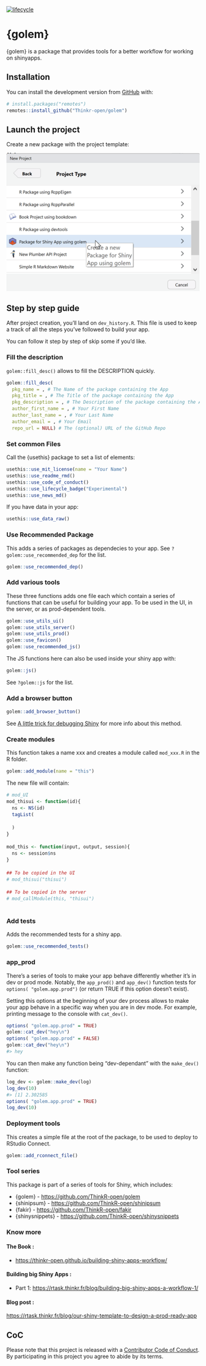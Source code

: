 
<!-- README.md is generated from README.Rmd. Please edit that file -->

[![lifecycle](https://img.shields.io/badge/lifecycle-experimental-orange.svg)](https://www.tidyverse.org/lifecycle/#experimental)

# {golem}

{golem} is a package that provides tools for a better workflow for
working on shinyapps.

## Installation

You can install the development version from
[GitHub](https://github.com/Thinkr-open/golem) with:

``` r
# install.packages("remotes")
remotes::install_github("Thinkr-open/golem")
```

## Launch the project

Create a new package with the project template:

![](readme_figures/golemtemplate.png)

## Step by step guide

After project creation, you’ll land on `dev_history.R`. This file is
used to keep a track of all the steps you’ve followed to build your app.

You can follow it step by step of skip some if you’d like.

### Fill the description

`golem::fill_desc()` allows to fill the DESCRIPTION quickly.

``` r
golem::fill_desc(
  pkg_name = , # The Name of the package containing the App 
  pkg_title = , # The Title of the package containing the App 
  pkg_description = , # The Description of the package containing the App 
  author_first_name = , # Your First Name
  author_last_name = , # Your Last Name
  author_email = , # Your Email
  repo_url = NULL) # The (optional) URL of the GitHub Repo
```

### Set common Files

Call the {usethis} package to set a list of elements:

``` r
usethis::use_mit_license(name = "Your Name")
usethis::use_readme_rmd()
usethis::use_code_of_conduct()
usethis::use_lifecycle_badge("Experimental")
usethis::use_news_md()
```

If you have data in your app:

``` r
usethis::use_data_raw()
```

### Use Recommended Package

This adds a series of packages as dependecies to your app. See
`?golem::use_recommended_dep` for the list.

``` r
golem::use_recommended_dep()
```

### Add various tools

These three functions adds one file each which contain a series of
functions that can be useful for building your app. To be used in the
UI, in the server, or as prod-dependent tools.

``` r
golem::use_utils_ui()
golem::use_utils_server()
golem::use_utils_prod()
golem::use_favicon()
golem::use_recommended_js()
```

The JS functions here can also be used inside your shiny app with:

``` r
golem::js()
```

See `?golem::js` for the list.

### Add a browser button

``` r
golem::add_browser_button()
```

See [A little trick for debugging
Shiny](https://rtask.thinkr.fr/blog/a-little-trick-for-debugging-shiny/)
for more info about this method.

### Create modules

This function takes a name xxx and creates a module called `mod_xxx.R`
in the R folder.

``` r
golem::add_module(name = "this")
```

The new file will contain:

``` r
# mod_UI
mod_thisui <- function(id){
  ns <- NS(id)
  tagList(
  
  )
}

mod_this <- function(input, output, session){
  ns <- session$ns
}
    
## To be copied in the UI
# mod_thisui("thisui")
    
## To be copied in the server
# mod_callModule(this, "thisui")
 
```

### Add tests

Adds the recommended tests for a shiny app.

``` r
golem::use_recommended_tests()
```

### app\_prod

There’s a series of tools to make your app behave differently whether
it’s in dev or prod mode. Notably, the `app_prod()` and `app_dev()`
function tests for `options( "golem.app.prod")` (or return TRUE if this
option doesn’t exist).

Setting this options at the beginning of your dev process allows to make
your app behave in a specific way when you are in dev mode. For example,
printing message to the console with `cat_dev()`.

``` r
options( "golem.app.prod" = TRUE)
golem::cat_dev("hey\n")
options( "golem.app.prod" = FALSE)
golem::cat_dev("hey\n")
#> hey
```

You can then make any function being “dev-dependant” with the
`make_dev()` function:

``` r
log_dev <- golem::make_dev(log)
log_dev(10)
#> [1] 2.302585
options( "golem.app.prod" = TRUE)
log_dev(10)
```

### Deployment tools

This creates a simple file at the root of the package, to be used to
deploy to RStudio Connect.

``` r
golem::add_rconnect_file()
```

### Tool series

This package is part of a series of tools for Shiny, which includes:

  - {golem} - <https://github.com/ThinkR-open/golem>
  - {shinipsum} - <https://github.com/ThinkR-open/shinipsum>
  - {fakir} - <https://github.com/ThinkR-open/fakir>
  - {shinysnippets} - <https://github.com/ThinkR-open/shinysnippets>

### Know more

#### The Book :

  - <https://thinkr-open.github.io/building-shiny-apps-workflow/>

#### Building big Shiny Apps :

  - Part 1:
    <https://rtask.thinkr.fr/blog/building-big-shiny-apps-a-workflow-1/>

#### Blog post :

<https://rtask.thinkr.fr/blog/our-shiny-template-to-design-a-prod-ready-app>

## CoC

Please note that this project is released with a [Contributor Code of
Conduct](CODE_OF_CONDUCT.md). By participating in this project you agree
to abide by its terms.

